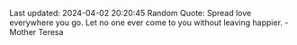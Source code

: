 Last updated: 2024-04-02 20:20:45
Random Quote: Spread love everywhere you go. Let no one ever come to you without leaving happier. - Mother Teresa